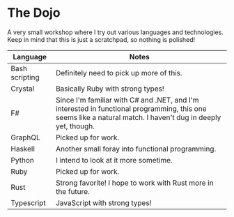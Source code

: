 # The Dojo

A very small workshop where I try out various languages and technologies. Keep in mind that this is just a scratchpad, so nothing is polished!

| Language |  Notes |
|---|---|
| Bash scripting | Definitely need to pick up more of this. |
| Crystal | Basically Ruby with strong types! |
| F#  |  Since I'm familiar with C# and .NET, and I'm interested in functional programming, this one seems like a natural match. I haven't dug in deeply yet, though. |
| GraphQL  | Picked up for work. |
| Haskell  | Another small foray into functional programming. |
| Python  | I intend to look at it more sometime. |
| Ruby  | Picked up for work. |
| Rust  | Strong favorite! I hope to work with Rust more in the future. |
| Typescript  | JavaScript with strong types! |
